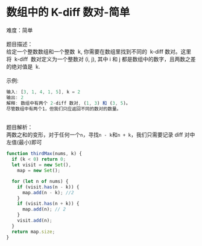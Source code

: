 # 数组中的 K-diff 数对-简单

难度：简单<br />
<br />题目描述：<br />给定一个整数数组和一个整数  k, 你需要在数组里找到不同的  k-diff 数对。这里将  k-diff  数对定义为一个整数对 (i, j), 其中 i 和 j 都是数组中的数字，且两数之差的绝对值是  k.<br />
<br />示例:

```javascript
输入: [3, 1, 4, 1, 5], k = 2
输出: 2
解释: 数组中有两个 2-diff 数对, (1, 3) 和 (3, 5)。
尽管数组中有两个1，但我们只应返回不同的数对的数量。
```

<br />题目解析：<br />两数之和的变形，对于任何一个`n`，寻找`n - k`和`n + k`，我们只需要记录 diff 对中左值(最小)即可

```javascript
function thirdMax(nums, k) {
  if (k < 0) return 0;
  let visit = new Set(),
    map = new Set();

  for (let n of nums) {
    if (visit.has(n - k)) {
      map.add(n - k); //2
    }
    if (visit.has(n + k)) {
      map.add(n); // 2
    }
    visit.add(n);
  }
  return map.size;
}
```
